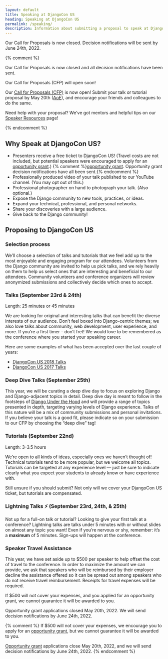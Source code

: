 ```yaml
---
layout: default
title: Speaking at DjangoCon US
heading: Speaking at DjangoCon US
permalink: /speaking/
description: Information about submitting a proposal to speak at DjangoCon US
---
```


Our Call for Proposals is now closed. Decision notifications will be sent by June 24th, 2022.

{% comment %}

Our Call for Proposals is now closed and all decision notifications have been sent.

Our Call for Proposals (CFP) will open soon!

Our <a href="{{ site.cfp_application }}/">Call for Proposals (CFP)</a> is now open! Submit your talk or tutorial proposal by May 20th ([AoE](https://time.is/compare/0000_21_May_2022_in_Anywhere_on_Earth)), and encourage your friends and colleagues to do the same.

Need help with your proposal? We’ve got mentors and helpful tips on our [Speaker Resources](/speaking/speaker-resources/) page!

{% endcomment %}

## Why Speak at DjangoCon US?

- Presenters receive a free ticket to DjangoCon US! (Travel costs are not included, but potential speakers were encouraged to apply for an <a href="/opportunity-grants/">opportunity grant</a>.) {% comment %}<a href="{{site.opportunity_grant_application}}">opportunity grant</a>. Opportunity grant decision notifications have all been sent.{% endcomment %}
- Professionally produced video of your talk published to our YouTube channel. (You may opt out of this.)
- Professional photographer on hand to photograph your talk. (Also optional.)
- Expose the Django community to new tools, practices, or ideas.
- Expand your technical, professional, and personal networks.
- Share your discoveries with a large audience.
- Give back to the Django community!

## Proposing to DjangoCon US

### Selection process

We’ll choose a selection of talks and tutorials that we feel add up to the most enjoyable and engaging program for our attendees. Volunteers from the Django community are invited to help us pick talks, and we rely heavily on them to help us select ones that are interesting and beneficial to our attendees. Community volunteers and conference organizers will review anonymized submissions and collectively decide which ones to accept.

### Talks (September 23rd &amp; 24th)

Length: 25 minutes or 45 minutes

We are looking for original and interesting talks that can benefit the diverse interests of our audience. Don’t feel boxed into Django-centric themes; we also love talks about community, web development, user experience, and more. If you’re a first timer - don’t fret! We would love to be remembered as the conference where you started your speaking career.

Here are some examples of what has been accepted over the last couple of years:

* [DjangoCon US 2018 Talks](https://2018.djangocon.us/talks/)
* [DjangoCon US 2017 Talks](https://2017.djangocon.us/talks/)

### Deep Dive Talks (September 25th)

This year, we will be curating a deep dive day to focus on exploring Django and Django-adjacent topics in detail. Deep dive day is meant to follow in the footsteps of [Django Under the Hood](https://djangounderthehood.com/) and will provide a range of topics presented in depth, targeting varying levels of Django experience. Talks of this nature will be a mix of community submissions and personal invitations. If you believe your talk is a good fit, please indicate so on your submission to our CFP by choosing the “deep dive” tag!

### Tutorials (September 22nd)

Length: 3-3.5 hours

We’re open to all kinds of ideas, especially ones we haven’t thought of! Technical tutorials tend to be more popular, but we welcome all topics. Tutorials can be targeted at any experience level &mdash; just be sure to indicate clearly what you expect your students to already know or have experience with.

Still unsure if you should submit? Not only will we cover your DjangoCon US ticket, but tutorials are compensated.

### Lightning Talks :zap: (September 23rd, 24th, &amp; 25th)

Not up for a full-on talk or tutorial? Looking to give your first talk at a conference? Lightning talks are talks under 5 minutes with or without slides on almost any topic you want! Even if you’re nervous or shy, remember: it’s a **maximum** of 5 minutes. Sign-ups will happen at the conference.

### Speaker Travel Assistance

This year, we have set aside up to $500 per speaker to help offset the cost of travel to the conference. In order to maximize the amount we can provide, we ask that speakers who will be reimbursed by their employer decline the assistance offered so it can be spread out among speakers who do not receive travel reimbursement. Receipts for travel expenses will be required.

If $500 will not cover your expenses, and you applied for an opportunity grant, we cannot guarantee it will be awarded to you.

Opportunity grant applications closed May 20th, 2022. We will send decision notifications by June 24th, 2022.

{% comment %}
If $500 will not cover your expenses, we encourage you to apply for an <a href="{{site.opportunity_grant_application}}">opportunity grant</a>, but we cannot guarantee it will be awarded to you.

<a href="{{site.opportunity_grant_application}}">Opportunity grant</a> applications close May 20th, 2022, and we will send decision notifications by June 24th, 2022.
{% endcomment %}
